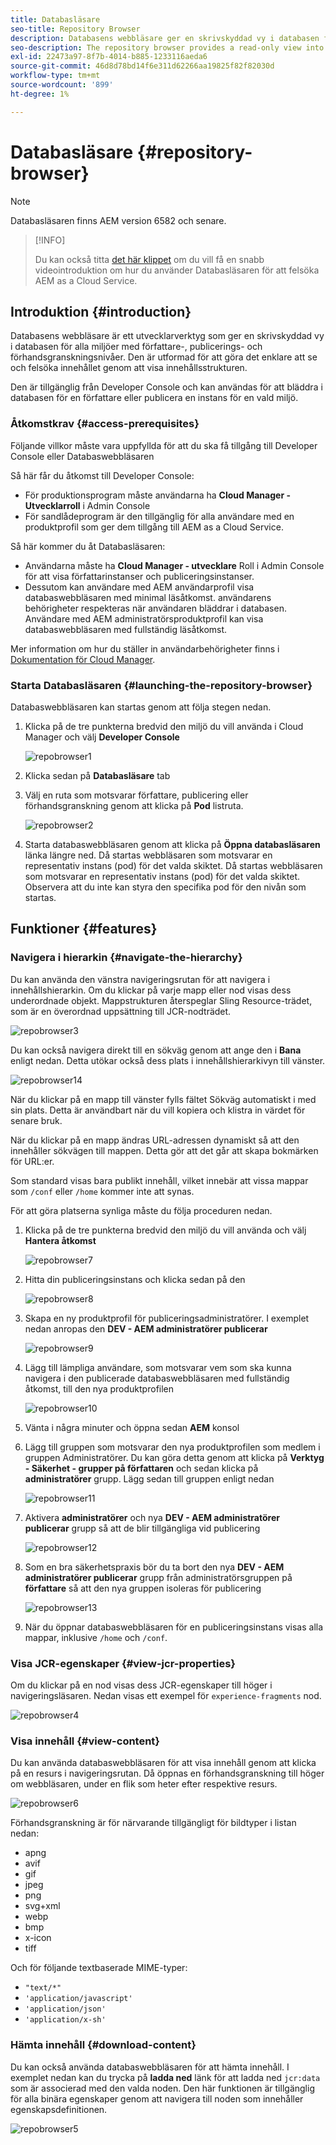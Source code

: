 ```yaml
---
title: Databasläsare
seo-title: Repository Browser
description: Databasens webbläsare ger en skrivskyddad vy i databasen för alla miljöer på författar-, publicerings- och förhandsgranskningsnivåer.
seo-description: The repository browser provides a read-only view into the repository for all environments on author, publish, and preview tiers.
exl-id: 22473a97-8f7b-4014-b885-1233116aeda6
source-git-commit: 46d8d78bd14f6e311d62266aa19825f82f82030d
workflow-type: tm+mt
source-wordcount: '899'
ht-degree: 1%

---
```


# Databasläsare {#repository-browser}

>[!NOTE]
>
>Databasläsaren finns AEM version 6582 och senare.

>[!INFO]
>
>Du kan också titta [det här klippet](https://experienceleague.adobe.com/docs/experience-manager-learn/cloud-service/debugging/debugging-aem-as-a-cloud-service/repository-browser.html) om du vill få en snabb videointroduktion om hur du använder Databasläsaren för att felsöka AEM as a Cloud Service.

## Introduktion {#introduction}

Databasens webbläsare är ett utvecklarverktyg som ger en skrivskyddad vy i databasen för alla miljöer med författare-, publicerings- och förhandsgranskningsnivåer. Den är utformad för att göra det enklare att se och felsöka innehållet genom att visa innehållsstrukturen.

Den är tillgänglig från Developer Console och kan användas för att bläddra i databasen för en författare eller publicera en instans för en vald miljö.

### Åtkomstkrav {#access-prerequisites}

Följande villkor måste vara uppfyllda för att du ska få tillgång till Developer Console eller Databaswebbläsaren

Så här får du åtkomst till Developer Console:

* För produktionsprogram måste användarna ha **Cloud Manager - Utvecklarroll** i Admin Console
* För sandlådeprogram är den tillgänglig för alla användare med en produktprofil som ger dem tillgång till AEM as a Cloud Service.

Så här kommer du åt Databasläsaren:

* Användarna måste ha **Cloud Manager - utvecklare** Roll i Admin Console för att visa författarinstanser och publiceringsinstanser.
* Dessutom kan användare med AEM användarprofil visa databaswebbläsaren med minimal läsåtkomst. användarens behörigheter respekteras när användaren bläddrar i databasen. Användare med AEM administratörsproduktprofil kan visa databaswebbläsaren med fullständig läsåtkomst.

Mer information om hur du ställer in användarbehörigheter finns i [Dokumentation för Cloud Manager](https://experienceleague.adobe.com/docs/experience-manager-cloud-manager/using/requirements/setting-up-users-and-roles.html).

### Starta Databasläsaren {#launching-the-repository-browser}

Databaswebbläsaren kan startas genom att följa stegen nedan.

1. Klicka på de tre punkterna bredvid den miljö du vill använda i Cloud Manager och välj **Developer Console**

   ![repobrowser1](/help/implementing/developing/tools/assets/repobrowser1.png)

1. Klicka sedan på **Databasläsare** tab
1. Välj en ruta som motsvarar författare, publicering eller förhandsgranskning genom att klicka på **Pod** listruta.

   ![repobrowser2](/help/implementing/developing/tools/assets/repobrowser2.png)

1. Starta databaswebbläsaren genom att klicka på **Öppna databasläsaren** länka längre ned. Då startas webbläsaren som motsvarar en representativ instans (pod) för det valda skiktet. Då startas webbläsaren som motsvarar en representativ instans (pod) för det valda skiktet. Observera att du inte kan styra den specifika pod för den nivån som startas.

## Funktioner {#features}

### Navigera i hierarkin {#navigate-the-hierarchy}

Du kan använda den vänstra navigeringsrutan för att navigera i innehållshierarkin. Om du klickar på varje mapp eller nod visas dess underordnade objekt. Mappstrukturen återspeglar Sling Resource-trädet, som är en överordnad uppsättning till JCR-nodträdet.

![repobrowser3](/help/implementing/developing/tools/assets/repobrowser3.png)

Du kan också navigera direkt till en sökväg genom att ange den i **Bana** enligt nedan. Detta utökar också dess plats i innehållshierarkivyn till vänster.

![repobrowser14](/help/implementing/developing/tools/assets/repobrowser14.png)

När du klickar på en mapp till vänster fylls fältet Sökväg automatiskt i med sin plats. Detta är användbart när du vill kopiera och klistra in värdet för senare bruk.

När du klickar på en mapp ändras URL-adressen dynamiskt så att den innehåller sökvägen till mappen. Detta gör att det går att skapa bokmärken för URL:er.

Som standard visas bara publikt innehåll, vilket innebär att vissa mappar som `/conf` eller `/home` kommer inte att synas.

För att göra platserna synliga måste du följa proceduren nedan.

1. Klicka på de tre punkterna bredvid den miljö du vill använda och välj **Hantera åtkomst**

   ![repobrowser7](/help/implementing/developing/tools/assets/repobrowser7.png)

1. Hitta din publiceringsinstans och klicka sedan på den

   ![repobrowser8](/help/implementing/developing/tools/assets/repobrowser8.png)

1. Skapa en ny produktprofil för publiceringsadministratörer. I exemplet nedan anropas den **DEV - AEM administratörer publicerar**

   ![repobrowser9](/help/implementing/developing/tools/assets/repobrowser9.png)

1. Lägg till lämpliga användare, som motsvarar vem som ska kunna navigera i den publicerade databaswebbläsaren med fullständig åtkomst, till den nya produktprofilen

   ![repobrowser10](/help/implementing/developing/tools/assets/repobrowser10.png)

1. Vänta i några minuter och öppna sedan **AEM** konsol
1. Lägg till gruppen som motsvarar den nya produktprofilen som medlem i gruppen Administratörer. Du kan göra detta genom att klicka på **Verktyg - Säkerhet - grupper på författaren** och sedan klicka på **administratörer** grupp. Lägg sedan till gruppen enligt nedan

   ![repobrowser11](/help/implementing/developing/tools/assets/repobrowser11.png)

1. Aktivera **administratörer** och nya **DEV - AEM administratörer publicerar** grupp så att de blir tillgängliga vid publicering

   ![repobrowser12](/help/implementing/developing/tools/assets/repobrowser12.png)

1. Som en bra säkerhetspraxis bör du ta bort den nya **DEV - AEM administratörer publicerar** grupp från administratörsgruppen på **författare** så att den nya gruppen isoleras för publicering

   ![repobrowser13](/help/implementing/developing/tools/assets/repobrowser13.png)

1. När du öppnar databaswebbläsaren för en publiceringsinstans visas alla mappar, inklusive `/home` och `/conf`.

### Visa JCR-egenskaper {#view-jcr-properties}

Om du klickar på en nod visas dess JCR-egenskaper till höger i navigeringsläsaren. Nedan visas ett exempel för `experience-fragments` nod.

![repobrowser4](/help/implementing/developing/tools/assets/repobrowser41.png)

### Visa innehåll {#view-content}

Du kan använda databaswebbläsaren för att visa innehåll genom att klicka på en resurs i navigeringsrutan. Då öppnas en förhandsgranskning till höger om webbläsaren, under en flik som heter efter respektive resurs.

![repobrowser6](/help/implementing/developing/tools/assets/repobrowser61.png)

Förhandsgranskning är för närvarande tillgängligt för bildtyper i listan nedan:

* apng
* avif
* gif
* jpeg
* png
* svg+xml
* webp
* bmp
* x-icon
* tiff

Och för följande textbaserade MIME-typer:

* `"text/*"`
* `'application/javascript'`
* `'application/json'`
* `'application/x-sh'`

### Hämta innehåll {#download-content}

Du kan också använda databaswebbläsaren för att hämta innehåll. I exemplet nedan kan du trycka på **ladda ned** länk för att ladda ned `jcr:data` som är associerad med den valda noden. Den här funktionen är tillgänglig för alla binära egenskaper genom att navigera till noden som innehåller egenskapsdefinitionen.

![repobrowser5](/help/implementing/developing/tools/assets/repobrowser52.png)
